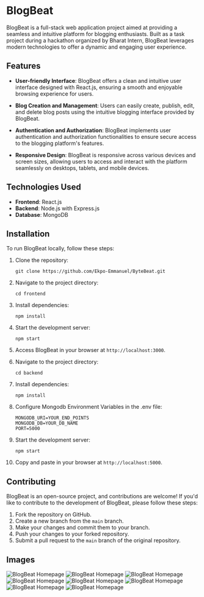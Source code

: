 # BlogBeat

BlogBeat is a full-stack web application project aimed at providing a seamless and intuitive platform for blogging enthusiasts. Built as a task project during a hackathon organized by Bharat Intern, BlogBeat leverages modern technologies to offer a dynamic and engaging user experience.


## Features

- **User-friendly Interface**: BlogBeat offers a clean and intuitive user interface designed with React.js, ensuring a smooth and enjoyable browsing experience for users.

- **Blog Creation and Management**: Users can easily create, publish, edit, and delete blog posts using the intuitive blogging interface provided by BlogBeat.

- **Authentication and Authorization**: BlogBeat implements user authentication and authorization functionalities to ensure secure access to the blogging platform's features.

- **Responsive Design**: BlogBeat is responsive across various devices and screen sizes, allowing users to access and interact with the platform seamlessly on desktops, tablets, and mobile devices.

## Technologies Used

- **Frontend**: React.js
- **Backend**: Node.js with Express.js
- **Database**: MongoDB

## Installation

To run BlogBeat locally, follow these steps:

1. Clone the repository:
   ```
   git clone https://github.com/Ekpo-Emmanuel/ByteBeat.git
   ```

2. Navigate to the project directory:
   ```
   cd frontend
   ```

3. Install dependencies:
   ```
   npm install
   ```

4. Start the development server:
   ```
   npm start
   ```

5. Access BlogBeat in your browser at `http://localhost:3000`.


6. Navigate to the project directory:
   ```
   cd backend
   ```

7. Install dependencies:
   ```
   npm install
   ```

8. Configure Mongodb Environment Variables in the .env file:
   ```
   MONGODB_URI=YOUR_END_POINTS
   MONGODB_DB=YOUR_DB_NAME
   PORT=5000
   ```

9. Start the development server:
   ```
   npm start
   ```

10. Copy and paste in your browser at `http://localhost:5000`.

## Contributing

BlogBeat is an open-source project, and contributions are welcome! If you'd like to contribute to the development of BlogBeat, please follow these steps:

1. Fork the repository on GitHub.
2. Create a new branch from the `main` branch.
3. Make your changes and commit them to your branch.
4. Push your changes to your forked repository.
5. Submit a pull request to the `main` branch of the original repository.

## Images

![BlogBeat Homepage](/ByteBeat/frontend/public/assets/images/display_images/1.png)
![BlogBeat Homepage](/ByteBeat/frontend/public/assets/images/display_images/11.png)
![BlogBeat Homepage](/ByteBeat/frontend/public/assets/images/display_images/3.png)
![BlogBeat Homepage](/ByteBeat/frontend/public/assets/images/display_images/2.png)
![BlogBeat Homepage](/ByteBeat/frontend/public/assets/images/display_images/4.png)
![BlogBeat Homepage](/ByteBeat/frontend/public/assets/images/display_images/22.png)
![BlogBeat Homepage](/ByteBeat/frontend/public/assets/images/display_images/5.png)
![BlogBeat Homepage](/ByteBeat/frontend/public/assets/images/display_images/6.png)

